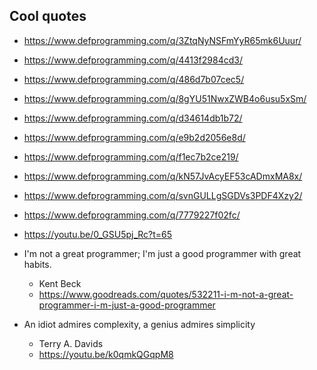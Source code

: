## Cool quotes
 - https://www.defprogramming.com/q/3ZtqNyNSFmYyR65mk6Uuur/
 - https://www.defprogramming.com/q/4413f2984cd3/
 - https://www.defprogramming.com/q/486d7b07cec5/
 - https://www.defprogramming.com/q/8gYU51NwxZWB4o6usu5xSm/
 - https://www.defprogramming.com/q/d34614db1b72/
 - https://www.defprogramming.com/q/e9b2d2056e8d/
 - https://www.defprogramming.com/q/f1ec7b2ce219/
 - https://www.defprogramming.com/q/kN57JvAcyEF53cADmxMA8x/
 - https://www.defprogramming.com/q/svnGULLgSGDVs3PDF4Xzy2/
 - https://www.defprogramming.com/q/7779227f02fc/
 - https://youtu.be/0_GSU5pj_Rc?t=65


- I'm not a great programmer; I'm just a good programmer with great habits.
    - Kent Beck
    - <https://www.goodreads.com/quotes/532211-i-m-not-a-great-programmer-i-m-just-a-good-programmer>

- An idiot admires complexity, a genius admires simplicity
    - Terry A. Davids
    - <https://youtu.be/k0qmkQGqpM8>
